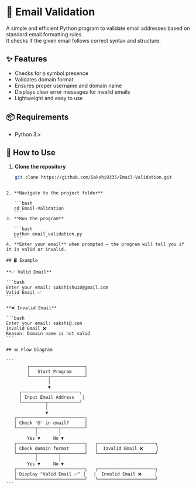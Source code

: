 
# 📧  Email Validation

A simple and efficient Python program to validate email addresses based on standard email formatting rules.  
It checks if the given email follows correct syntax and structure.

## ✨ Features
- Checks for `@` symbol presence
- Validates domain format
- Ensures proper username and domain name
- Displays clear error messages for invalid emails
- Lightweight and easy to use

## 📦 Requirements
- Python 3.x

## 🚀 How to Use
1. **Clone the repository**  
   ```bash
   git clone https://github.com/Sakshi9335/Email-Validation.git
````

2. **Navigate to the project folder**

   ```bash
   cd Email-Validation
   ```
3. **Run the program**

   ```bash
   python email_validation.py
   ```
4. **Enter your email** when prompted — the program will tell you if it is valid or invalid.

## 🖥️ Example

**✅ Valid Email**

```bash
Enter your email: sakshishu10@gmail.com
Valid Email ✅
```

**❌ Invalid Email**

```bash
Enter your email: sakshi@.com
Invalid Email ❌
Reason: Domain name is not valid
```

## 📊 Flow Diagram

```
        ┌─────────────────────┐
        │   Start Program     │
        └───────┬─────────────┘
                │
                ▼
     ┌──────────────────────┐
     │ Input Email Address   │
     └─────────┬────────────┘
               │
               ▼
   ┌──────────────────────────┐
   │ Check '@' in email?      │
   └───────┬────────┬─────────┘
           │        │
        Yes ▼     No ▼
   ┌──────────────────────────┐   ┌──────────────────────┐
   │ Check domain format      │   │  Invalid Email ❌     │
   └───────┬────────┬─────────┘   └──────────────────────┘
           │        │
        Yes ▼     No ▼
   ┌──────────────────────────┐   ┌──────────────────────┐
   │ Display "Valid Email ✅" │   │  Invalid Email ❌     │
   └──────────────────────────┘   └──────────────────────┘
```


